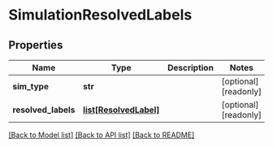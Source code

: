 # SimulationResolvedLabels

## Properties
Name | Type | Description | Notes
------------ | ------------- | ------------- | -------------
**sim_type** | **str** |  | [optional] [readonly] 
**resolved_labels** | [**list[ResolvedLabel]**](ResolvedLabel.md) |  | [optional] [readonly] 

[[Back to Model list]](../README.md#documentation-for-models) [[Back to API list]](../README.md#documentation-for-api-endpoints) [[Back to README]](../README.md)


